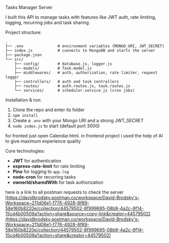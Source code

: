 Tasks Manager Server

I built this API to manage tasks with features like JWT auth, rate limiting, logging, recurring jobs and task sharing.

Project structure:

```
.
├── .env               # environment variables (MONGO_URI, JWT_SECRET)
├── index.js           # connects to MongoDB and starts the server
├── package.json
└── src/
    ├── config/        # database.js, logger.js
    ├── models/        # Task.model.js
    ├── middlewares/   # auth, authorization, rate limiter, request logger
    ├── controllers/   # auth and task controllers
    ├── routes/        # auth.routes.js, task.routes.js
    └── services/      # scheduler.service.js (cron jobs)
```

Installation & run:

1. Clone the repo and enter its folder
2. `npm install`
3. Create a `.env` with your Mongo URI and a strong JWT\_SECRET
4. `node index.js` to start (default port 3000)



for fronted just open Calendar.html. in frontend project i used the help of AI to give maximum experience quality

Core technologies:

* **JWT** for authentication
* **express-rate-limit** for rate limiting
* **Pino** for logging to `app.log`
* **node-cron** for recurring tasks
* **ownerId/sharedWith** for task authorization

here is a link to all postman requests to check the server [https://davidbrodsky.postman.co/workspace/David-Brodsky's-Workspace~211d06e1-f776-4928-8f89-58e160b8220e/collection/44579502-8f999695-08b9-4a2c-9f14-15cd4b00509a?action=share&source=copy-link&creator=44579502](https://davidbrodsky.postman.co/workspace/David-Brodsky's-Workspace~211d06e1-f776-4928-8f89-58e160b8220e/collection/44579502-8f999695-08b9-4a2c-9f14-15cd4b00509a?action=share&creator=44579502)
